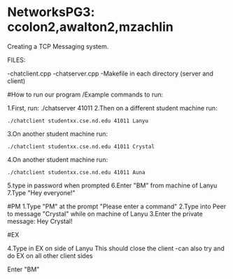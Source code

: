 # NetworksPG3: ccolon2,awalton2,mzachlin
Creating a TCP Messaging system.

FILES:

-chatclient.cpp
-chatserver.cpp
-Makefile in each directory (server and client)


#How to run our program /Example commands to run:

1.First, run: ./chatserver 41011
2.Then on a different student machine run:
    
    ./chatclient studentxx.cse.nd.edu 41011 Lanyu

3.On another student machine run:

    ./chatclient studentxx.cse.nd.edu 41011 Crystal

4.On another student machine run:

    ./chatclient studentxx.cse.nd.edu 41011 Auna
5.type in password when prompted
6.Enter "BM" from machine of Lanyu
7.Type "Hey everyone!"


#PM
1.Type "PM" at the prompt "Please enter a command"
2.Type into Peer to message "Crystal" while on machine of Lanyu
3.Enter the private message: Hey Crystal!

#EX

4.Type in EX on side of Lanyu
    This should close the client
    -can also try and do EX on all other client sides










Enter "BM"
